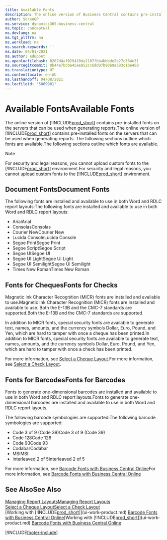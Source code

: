 ```yaml
---
title: Available Fonts
description: The online version of Business Central contains pre-installed fonts on the servers that can be used when generating reports.
author: SorenGP
ms.service: dynamics365-business-central
ms.topic: conceptual
ms.devlang: na
ms.tgt_pltfrm: na
ms.workload: na
ms.search.keywords: ''
ms.date: 04/01/2021
ms.author: edupont
ms.openlocfilehash: 0267d4af029410da2107fbb4bbbde2e27c364e31
ms.sourcegitcommit: 8b44a7bcba45ae852cc6dd07b90b9a383c1be488
ms.translationtype: HT
ms.contentlocale: en-AU
ms.lasthandoff: 04/08/2021
ms.locfileid: "5869981"
---
```

# <a name="available-fonts"></a><span data-ttu-id="de2d3-103">Available Fonts</span><span class="sxs-lookup"><span data-stu-id="de2d3-103">Available Fonts</span></span>

<span data-ttu-id="de2d3-104">The online version of [!INCLUDE[prod_short](includes/prod_short.md)] contains pre-installed fonts on the servers that can be used when generating reports.</span><span class="sxs-lookup"><span data-stu-id="de2d3-104">The online version of [!INCLUDE[prod_short](includes/prod_short.md)] contains pre-installed fonts on the servers that can be used when generating reports.</span></span> <span data-ttu-id="de2d3-105">The following sections outline which fonts are available.</span><span class="sxs-lookup"><span data-stu-id="de2d3-105">The following sections outline which fonts are available.</span></span>

> [!NOTE]
> <span data-ttu-id="de2d3-106">For security and legal reasons, you cannot upload custom fonts to the [!INCLUDE[prod_short](includes/prod_short.md)] environment.</span><span class="sxs-lookup"><span data-stu-id="de2d3-106">For security and legal reasons, you cannot upload custom fonts to the [!INCLUDE[prod_short](includes/prod_short.md)] environment.</span></span>

## <a name="document-fonts"></a><span data-ttu-id="de2d3-107">Document Fonts</span><span class="sxs-lookup"><span data-stu-id="de2d3-107">Document Fonts</span></span>

<span data-ttu-id="de2d3-108">The following fonts are installed and available to use in both Word and RDLC report layouts:</span><span class="sxs-lookup"><span data-stu-id="de2d3-108">The following fonts are installed and available to use in both Word and RDLC report layouts:</span></span>

* <span data-ttu-id="de2d3-109">Arial</span><span class="sxs-lookup"><span data-stu-id="de2d3-109">Arial</span></span>
* <span data-ttu-id="de2d3-110">Consolas</span><span class="sxs-lookup"><span data-stu-id="de2d3-110">Consolas</span></span>
* <span data-ttu-id="de2d3-111">Courier New</span><span class="sxs-lookup"><span data-stu-id="de2d3-111">Courier New</span></span>
* <span data-ttu-id="de2d3-112">Lucida Console</span><span class="sxs-lookup"><span data-stu-id="de2d3-112">Lucida Console</span></span>
* <span data-ttu-id="de2d3-113">Segoe Print</span><span class="sxs-lookup"><span data-stu-id="de2d3-113">Segoe Print</span></span>
* <span data-ttu-id="de2d3-114">Segoe Script</span><span class="sxs-lookup"><span data-stu-id="de2d3-114">Segoe Script</span></span>
* <span data-ttu-id="de2d3-115">Segoe UI</span><span class="sxs-lookup"><span data-stu-id="de2d3-115">Segoe UI</span></span>
* <span data-ttu-id="de2d3-116">Segoe UI Light</span><span class="sxs-lookup"><span data-stu-id="de2d3-116">Segoe UI Light</span></span>
* <span data-ttu-id="de2d3-117">Segoe UI Semilight</span><span class="sxs-lookup"><span data-stu-id="de2d3-117">Segoe UI Semilight</span></span>
* <span data-ttu-id="de2d3-118">Times New Roman</span><span class="sxs-lookup"><span data-stu-id="de2d3-118">Times New Roman</span></span>

## <a name="fonts-for-checks"></a><span data-ttu-id="de2d3-119">Fonts for Cheques</span><span class="sxs-lookup"><span data-stu-id="de2d3-119">Fonts for Checks</span></span>

<span data-ttu-id="de2d3-120">Magnetic Ink Character Recognition (MICR) fonts are installed and available to use.</span><span class="sxs-lookup"><span data-stu-id="de2d3-120">Magnetic Ink Character Recognition (MICR) fonts are installed and available to use.</span></span> <span data-ttu-id="de2d3-121">Both the E-13B and the CMC-7 standards are supported.</span><span class="sxs-lookup"><span data-stu-id="de2d3-121">Both the E-13B and the CMC-7 standards are supported.</span></span>  

<span data-ttu-id="de2d3-122">In addition to MICR fonts, special security fonts are available to generate text, names, amounts, and the currency symbols Dollar, Euro, Pound, and Yen, which are hard to tamper with once a cheque has been printed.</span><span class="sxs-lookup"><span data-stu-id="de2d3-122">In addition to MICR fonts, special security fonts are available to generate text, names, amounts, and the currency symbols Dollar, Euro, Pound, and Yen, which are hard to tamper with once a check has been printed.</span></span>  

<span data-ttu-id="de2d3-123">For more information, see [Select a Cheque Layout](finance-how-define-check-layouts.md).</span><span class="sxs-lookup"><span data-stu-id="de2d3-123">For more information, see [Select a Check Layout](finance-how-define-check-layouts.md).</span></span>  

## <a name="fonts-for-barcodes"></a><span data-ttu-id="de2d3-124">Fonts for Barcodes</span><span class="sxs-lookup"><span data-stu-id="de2d3-124">Fonts for Barcodes</span></span>
<span data-ttu-id="de2d3-125">Fonts to generate one-dimensional barcodes are installed and available to use in both Word and RDLC report layouts.</span><span class="sxs-lookup"><span data-stu-id="de2d3-125">Fonts to generate one-dimensional barcodes are installed and available to use in both Word and RDLC report layouts.</span></span>

<span data-ttu-id="de2d3-126">The following barcode symbologies are supported:</span><span class="sxs-lookup"><span data-stu-id="de2d3-126">The following barcode symbologies are supported:</span></span>
* <span data-ttu-id="de2d3-127">Code 3 of 9 (Code 39)</span><span class="sxs-lookup"><span data-stu-id="de2d3-127">Code 3 of 9 (Code 39)</span></span>
* <span data-ttu-id="de2d3-128">Code 128</span><span class="sxs-lookup"><span data-stu-id="de2d3-128">Code 128</span></span>
* <span data-ttu-id="de2d3-129">Code 93</span><span class="sxs-lookup"><span data-stu-id="de2d3-129">Code 93</span></span>
* <span data-ttu-id="de2d3-130">Codabar</span><span class="sxs-lookup"><span data-stu-id="de2d3-130">Codabar</span></span>
* <span data-ttu-id="de2d3-131">MSI</span><span class="sxs-lookup"><span data-stu-id="de2d3-131">MSI</span></span>
* <span data-ttu-id="de2d3-132">Interleaved 2 of 5</span><span class="sxs-lookup"><span data-stu-id="de2d3-132">Interleaved 2 of 5</span></span>

<span data-ttu-id="de2d3-133">For more information, see [Barcode Fonts with Business Central Online](/dynamics365/business-central/dev-itpro/developer/devenv-report-barcode-fonts.md)</span><span class="sxs-lookup"><span data-stu-id="de2d3-133">For more information, see [Barcode Fonts with Business Central Online](/dynamics365/business-central/dev-itpro/developer/devenv-report-barcode-fonts.md)</span></span>

## <a name="see-also"></a><span data-ttu-id="de2d3-134">See Also</span><span class="sxs-lookup"><span data-stu-id="de2d3-134">See Also</span></span>

[<span data-ttu-id="de2d3-135">Managing Report Layouts</span><span class="sxs-lookup"><span data-stu-id="de2d3-135">Managing Report Layouts</span></span>](ui-manage-report-layouts.md)  
[<span data-ttu-id="de2d3-136">Select a Cheque Layout</span><span class="sxs-lookup"><span data-stu-id="de2d3-136">Select a Check Layout</span></span>](finance-how-define-check-layouts.md)  
<span data-ttu-id="de2d3-137">[Working with [!INCLUDE[prod_short](includes/prod_short.md)]](ui-work-product.md)
[Barcode Fonts with Business Central Online](/dynamics365/business-central/dev-itpro/developer/devenv-report-barcode-fonts.md)</span><span class="sxs-lookup"><span data-stu-id="de2d3-137">[Working with [!INCLUDE[prod_short](includes/prod_short.md)]](ui-work-product.md)
[Barcode Fonts with Business Central Online](/dynamics365/business-central/dev-itpro/developer/devenv-report-barcode-fonts.md)</span></span>

[!INCLUDE[footer-include](includes/footer-banner.md)]
